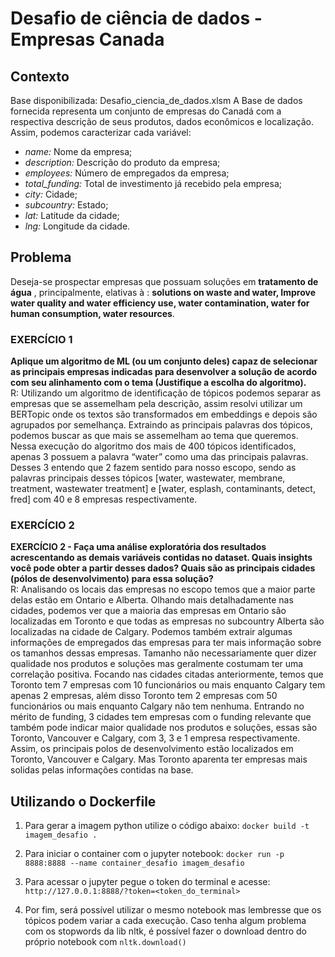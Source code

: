 # Desafio de ciência de dados - Empresas Canada

## Contexto

Base disponibilizada: Desafio_ciencia_de_dados.xlsm
A Base de dados fornecida representa um conjunto de empresas do Canadá com a respectiva descrição de seus produtos, dados econômicos e localização.
Assim, podemos caracterizar cada variável:
- *name:* Nome da empresa;
- *description:* Descrição do produto da empresa;
- *employees:* Número de empregados da empresa;
- *total_funding:* Total de investimento já recebido pela empresa;
- *city:* Cidade;
- *subcountry:* Estado;
- *lat:* Latitude da cidade;
- *lng:* Longitude da cidade.

## Problema
Deseja-se prospectar empresas que possuam soluções em **tratamento de água** , principalmente,  elativas à : **solutions on waste and water, Improve water quality and water efficiency use, water contamination, water for human consumption, water resources**.

### EXERCÍCIO 1 
<b>Aplique um algoritmo de ML (ou um conjunto deles) capaz de selecionar as principais empresas indicadas para desenvolver a solução de acordo com seu alinhamento com o tema (Justifique a escolha do algoritmo).</b><br>
R: Utilizando um algoritmo de identificação de tópicos podemos separar as empresas que se assemelham pela descrição, assim resolvi utilizar um BERTopic onde os textos são transformados em embeddings e depois são agrupados por semelhança. Extraindo as principais palavras dos tópicos, podemos buscar as que mais se assemelham ao tema que queremos. Nessa execução do algoritmo dos mais de 400 tópicos identificados, apenas 3 possuem a palavra “water” como uma das principais palavras. Desses 3 entendo que 2 fazem sentido para nosso escopo, sendo as palavras principais desses tópicos [water, wastewater, membrane, treatment, wastewater treatment] e [water, esplash, contaminants, detect, fred] com 40 e 8 empresas respectivamente.

### EXERCÍCIO 2
<b>EXERCÍCIO 2 - Faça uma análise exploratória dos resultados acrescentando as demais variáveis contidas no dataset. Quais insights você pode obter a partir desses dados? Quais são as principais cidades (pólos de desenvolvimento) para essa solução? </b><br>
R: Analisando os locais das empresas no escopo temos que a maior parte delas estão em Ontario e Alberta. Olhando mais detalhadamente nas cidades, podemos ver que a maioria das empresas em Ontario são localizadas em Toronto e que todas as empresas no subcountry Alberta são localizadas na cidade de Calgary. Podemos também extrair algumas informações de empregados das empresas para ter mais informação sobre os tamanhos dessas empresas. Tamanho não necessariamente quer dizer qualidade nos produtos e soluções mas geralmente costumam ter uma correlação positiva. Focando nas cidades citadas anteriormente, temos que Toronto tem 7 empresas com 10 funcionários ou mais enquanto Calgary tem apenas 2 empresas, além disso Toronto tem 2 empresas com 50 funcionários ou mais enquanto Calgary não tem nenhuma.
Entrando no mérito de funding, 3 cidades tem empresas com o funding relevante que também pode indicar maior qualidade nos produtos e soluções, essas são Toronto, Vancouver e Calgary, com 3, 3 e 1 empresa respectivamente.
Assim, os principais polos de desenvolvimento estão localizados em Toronto, Vancouver e Calgary. Mas Toronto aparenta ter empresas mais solidas pelas informações contidas na base.

## Utilizando o Dockerfile

1) Para gerar a imagem python utilize o código abaixo:
```docker build -t imagem_desafio .```

2) Para iniciar o container com o jupyter notebook:
```docker run -p 8888:8888 --name container_desafio imagem_desafio```

3) Para acessar o jupyter pegue o token do terminal e acesse:
```http://127.0.0.1:8888/?token=<token_do_terminal>```

4) Por fim, será possível utilizar o mesmo notebook mas lembresse que os tópicos podem variar a cada execução. Caso tenha algum problema com os stopwords da lib nltk, é possível fazer o download dentro do próprio notebook com ```nltk.download()```